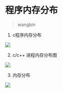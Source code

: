 # 程序内存分布

> wangbin

1. c程序内存分布

![](/Users/binbinwang/workspace/bbNote/image/memory.jpg)

2. c/c++ 进程内存分布图

![](/Users/binbinwang/workspace/bbNote/image/memory1.png)

3. 内存分布

![](/Users/binbinwang/workspace/bbNote/image/memory2.png)

